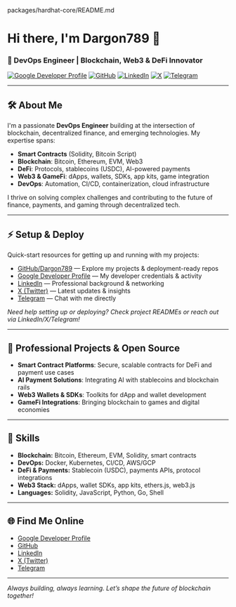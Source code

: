 packages/hardhat-core/README.md
# Hi there, I'm Dargon789 👋

### 🚀 DevOps Engineer | Blockchain, Web3 & DeFi Innovator

[![Google Developer Profile](https://img.shields.io/badge/Google%20Dev-Profile-blue?logo=google)](https://g.dev/AU_gdev_19)
[![GitHub](https://img.shields.io/badge/GitHub-Dargon789-black?logo=github)](https://github.com/Dargon789)
[![LinkedIn](https://img.shields.io/badge/LinkedIn-apichan--upakhot-blue?logo=linkedin)](https://linkedin.com/in/apichan-upakhot-6791532b6)
[![X](https://img.shields.io/badge/X-@19__ip7895f-black?logo=x)](https://x.com/19_ip7895f)
[![Telegram](https://img.shields.io/badge/Telegram-@dargon789-blue?logo=telegram)](https://t.me/dargon789)

---

## 🛠️ About Me

I'm a passionate **DevOps Engineer** building at the intersection of blockchain, decentralized finance, and emerging technologies. My expertise spans:

- **Smart Contracts** (Solidity, Bitcoin Script)
- **Blockchain**: Bitcoin, Ethereum, EVM, Web3
- **DeFi**: Protocols, stablecoins (USDC), AI-powered payments
- **Web3 & GameFi**: dApps, wallets, SDKs, app kits, game integration
- **DevOps**: Automation, CI/CD, containerization, cloud infrastructure

I thrive on solving complex challenges and contributing to the future of finance, payments, and gaming through decentralized tech.

---

## ⚡ Setup & Deploy

Quick-start resources for getting up and running with my projects:

- [GitHub/Dargon789](https://github.com/Dargon789) — Explore my projects & deployment-ready repos
- [Google Developer Profile](https://g.dev/AU_gdev_19) — My developer credentials & activity
- [LinkedIn](https://linkedin.com/in/apichan-upakhot-6791532b6) — Professional background & networking
- [X (Twitter)](https://x.com/19_ip7895f) — Latest updates & insights
- [Telegram](https://t.me/dargon789) — Chat with me directly

*Need help setting up or deploying? Check project READMEs or reach out via LinkedIn/X/Telegram!*

---

## 💼 Professional Projects & Open Source

- **Smart Contract Platforms**: Secure, scalable contracts for DeFi and payment use cases
- **AI Payment Solutions**: Integrating AI with stablecoins and blockchain rails
- **Web3 Wallets & SDKs**: Toolkits for dApp and wallet development
- **GameFi Integrations**: Bringing blockchain to games and digital economies

---

## 🌟 Skills

- **Blockchain:** Bitcoin, Ethereum, EVM, Solidity, smart contracts
- **DevOps:** Docker, Kubernetes, CI/CD, AWS/GCP
- **DeFi & Payments:** Stablecoin (USDC), payments APIs, protocol integrations
- **Web3 Stack:** dApps, wallet SDKs, app kits, ethers.js, web3.js
- **Languages:** Solidity, JavaScript, Python, Go, Shell

---

## 🌐 Find Me Online

- [Google Developer Profile](https://g.dev/AU_gdev_19)
- [GitHub](https://github.com/Dargon789)
- [LinkedIn](https://linkedin.com/in/apichan-upakhot-6791532b6)
- [X (Twitter)](https://x.com/19_ip7895f)
- [Telegram](https://t.me/dargon789)

---

*Always building, always learning. Let’s shape the future of blockchain together!*
